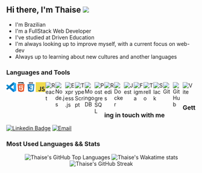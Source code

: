 ## Hi there, I'm Thaise <img src="https://github.com/TheDudeThatCode/TheDudeThatCode/blob/master/Assets/Hi.gif" width="25px">

- I'm Brazilian 
- I'm a FullStack Web Developer
- I've studied at Driven Education
- I'm always looking up to improve myself, with a current focus on web-dev
- Always up to learning about new cultures and another languages


### Languages and Tools

<img align="left" alt="Visual Studio Code" width="26px" title="Visual Studio Code" src="https://raw.githubusercontent.com/github/explore/80688e429a7d4ef2fca1e82350fe8e3517d3494d/topics/visual-studio-code/visual-studio-code.png" />
<img align="left" alt="HTML5" width="26px" title="HTML5" src="https://raw.githubusercontent.com/github/explore/80688e429a7d4ef2fca1e82350fe8e3517d3494d/topics/html/html.png" />
<img align="left" alt="CSS3" width="26px" title="CSS3" src="https://raw.githubusercontent.com/github/explore/80688e429a7d4ef2fca1e82350fe8e3517d3494d/topics/css/css.png" />
<img align="left" alt="JavaScript" width="26px" title="JavaScript" src="https://raw.githubusercontent.com/github/explore/80688e429a7d4ef2fca1e82350fe8e3517d3494d/topics/javascript/javascript.png" />
<img align="left" alt="React" width="26px" title="React"
src="https://cdn.jsdelivr.net/gh/devicons/devicon/icons/react/react-original.svg" />
<img align="left" alt="Node.js" width="26px" title="Node.js"
src="https://cdn.jsdelivr.net/gh/devicons/devicon/icons/nodejs/nodejs-original.svg" />
<img align="left" alt="Express.js" width="26px" title="Express.js"
src="https://cdn.jsdelivr.net/gh/devicons/devicon/icons/express/express-original.svg" />
<img align="left" alt="TypeScript" width="26px" title="TypeScript" 
src="https://cdn.jsdelivr.net/gh/devicons/devicon/icons/typescript/typescript-original.svg" />
<img align="left" alt="Mongo DB" width="26px" title="Mongo DB"
src="https://cdn.jsdelivr.net/gh/devicons/devicon/icons/mongodb/mongodb-original.svg" />
<img align="left" alt="PostgreSQL" width="26px" title="PostgreSQL"
src="https://cdn.jsdelivr.net/gh/devicons/devicon/icons/postgresql/postgresql-original.svg" />
<img align="left" alt="Redis" width="26px" title="Redis"
src="https://cdn.jsdelivr.net/gh/devicons/devicon/icons/redis/redis-plain-wordmark.svg" />
<img align="left" alt="Docker" width="26px" title="Docker"
src="https://cdn.jsdelivr.net/gh/devicons/devicon/icons/docker/docker-original-wordmark.svg" />
<img align="left" alt="Jest" width="26px" title="Jest"
src="https://cdn.jsdelivr.net/gh/devicons/devicon/icons/jest/jest-plain.svg" />
<img align="left" alt="Figma" width="26px" title="Figma"
src="https://cdn.jsdelivr.net/gh/devicons/devicon/icons/figma/figma-original.svg" />
<img align="left" alt="Trello" width="26px" title="Trello"
src="https://cdn.jsdelivr.net/gh/devicons/devicon/icons/trello/trello-plain.svg" />
<img align="left" alt="Slack" width="26px" title="Slack"
src="https://cdn.jsdelivr.net/gh/devicons/devicon/icons/slack/slack-original.svg" />  
<img align="left" alt="Git" width="26px" title="Git"
src="https://cdn.jsdelivr.net/gh/devicons/devicon/icons/git/git-original.svg" />  
<img align="left" alt="GitHub" width="26px" title="GitHub"
src="https://cdn.jsdelivr.net/gh/devicons/devicon/icons/github/github-original.svg" /> 

<img align="left" alt="Vite" width="26px" title="Vite" src="https://cdn.jsdelivr.net/gh/devicons/devicon@latest/icons/vitejs/vitejs-original.svg" />
                     

          
<br />
<br />

### Getting in touch with me
          
[![Linkedin Badge](https://img.shields.io/badge/LinkedIn-0077B5?style=for-the-badge&logo=linkedin&logoColor=white)](https://www.linkedin.com/in/thaise-silva-alves/)
[![Email](https://img.shields.io/badge/Gmail-D14836?style=for-the-badge&logo=gmail&logoColor=white)](mailto:alves.thaisesilva@gmail.com)


### Most Used Languages && Stats 
<div align="center"> 

 ![Thaise's GitHub Top Languages](https://github-readme-stats.vercel.app/api/top-langs/?username=thaisealves&layout=compact&theme=monokai)
 ![Thaise's Wakatime stats](https://github-readme-stats.vercel.app/api/wakatime?username=thaisealves&layout=compact&langs_count=6&theme=monokai)
 ![Thaise's GitHub Streak](https://streak-stats.demolab.com/?user=thaisealves&theme=monokai)

</div>
